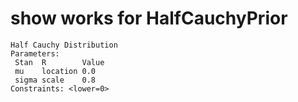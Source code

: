 # show works for HalfCauchyPrior

    Half Cauchy Distribution
    Parameters:
     Stan  R        Value
     mu    location 0.0  
     sigma scale    0.8  
    Constraints: <lower=0>


